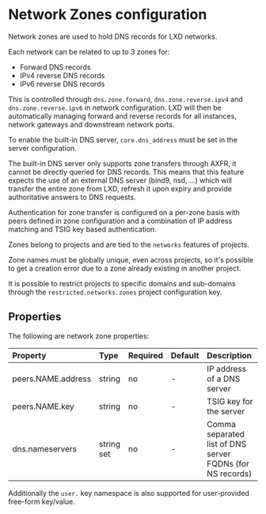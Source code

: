 # Network Zones configuration
Network zones are used to hold DNS records for LXD networks.

Each network can be related to up to 3 zones for:

 - Forward DNS records
 - IPv4 reverse DNS records
 - IPv6 reverse DNS records

This is controlled through `dns.zone.forward`, `dns.zone.reverse.ipv4`
and `dns.zone.reverse.ipv6` in network configuration. LXD will then be
automatically managing forward and reverse records for all instances,
network gateways and downstream network ports.

To enable the built-in DNS server, `core.dns_address` must be set in the
server configuration.

The built-in DNS server only supports zone transfers through AXFR, it
cannot be directly queried for DNS records. This means that this feature
expects the use of an external DNS server (bind9, nsd, ...) which will
transfer the entire zone from LXD, refresh it upon expiry and provide
authoritative answers to DNS requests.

Authentication for zone transfer is configured on a per-zone basis with
peers defined in zone configuration and a combination of IP address
matching and TSIG key based authentication.

Zones belong to projects and are tied to the `networks` features of projects.

Zone names must be globally unique, even across projects, so it's
possible to get a creation error due to a zone already existing in
another project.

It is possible to restrict projects to specific domains and sub-domains
through the `restricted.networks.zones` project configuration key.

## Properties
The following are network zone properties:

Property            | Type       | Required | Default | Description
:--                 | :--        | :--      | -       | :--
peers.NAME.address  | string     | no       | -       | IP address of a DNS server
peers.NAME.key      | string     | no       | -       | TSIG key for the server
dns.nameservers     | string set | no       | -       | Comma separated list of DNS server FQDNs (for NS records)

Additionally the `user.` key namespace is also supported for user-provided free-form key/value.
